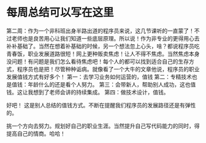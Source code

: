 # 每周总结可以写在这里

第二周：作为一个非科班出身半路出道的程序员来说，这几节课听的一直蒙了！不过老师也是良苦用心让我们知道一些底层原理。所以说！作为非专业的更得用心去补补基础了。当然在想着补基础的时候，另一个想法忽上心头，啥？都说程序员吃青春饭，职业发展道路很短！网上更种贩卖焦虑！让人不得不焦虑。当然焦虑本身没问题！有问题是我们怎么看待焦虑吧！每个人的都可以找到适合自己的生存方式，程序员也是把！尽管种种诟病。就像看了一个大牛的文章他说，程序员的职业发展值钱方式有好多个！
第一：去学习业务如何运营的，值钱
第二：专精技术也是值钱：年龄什么的还是看个人努力。
第三：会带新人，帮助别人成功，这也值钱。这让我想到了老师会讲的持续集成。
第四：做技术设计，值钱。

好吧！ 这是别人总结的值钱方式。不断在提醒我们程序员的发展路径还是有弹性的。

挑一个方向去努力。规划好自己的职业生涯。当然提升自己写代码能力的同时，得提高自己的情商。哈哈！